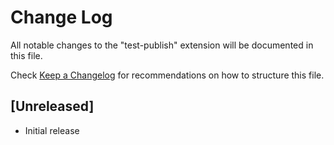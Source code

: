 # Change Log

All notable changes to the "test-publish" extension will be documented in this file.

Check [Keep a Changelog](http://keepachangelog.com/) for recommendations on how to structure this file.

## [Unreleased]

- Initial release